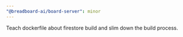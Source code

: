 ```yaml
---
"@breadboard-ai/board-server": minor
---
```


Teach dockerfile about firestore build and slim down the build process.
